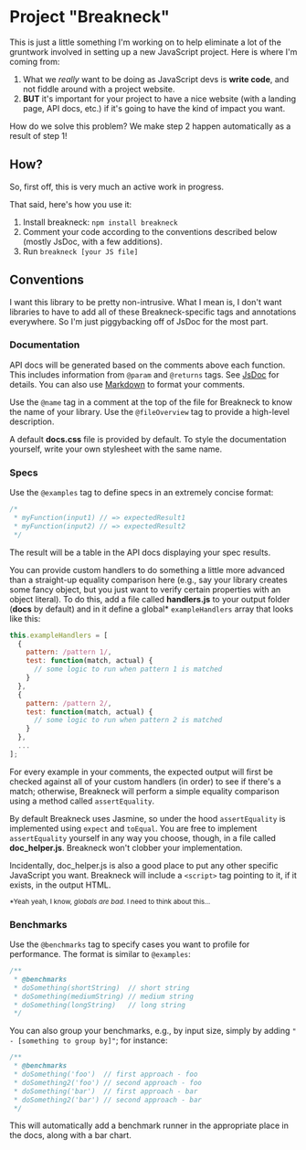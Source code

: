 Project "Breakneck"
===================

This is just a little something I'm working on to help eliminate a lot of the gruntwork involved in setting up a new JavaScript project. Here is where I'm coming from:

1. What we *really* want to be doing as JavaScript devs is **write code**, and not fiddle around with a project website.
2. **BUT** it's important for your project to have a nice website (with a landing page, API docs, etc.) if it's going to have the kind of impact you want.

How do we solve this problem? We make step 2 happen automatically as a result of step 1!

How?
----

So, first off, this is very much an active work in progress.

That said, here's how you use it:

1. Install breakneck: `npm install breakneck`
2. Comment your code according to the conventions described below (mostly JsDoc, with a few additions).
3. Run `breakneck [your JS file]`

Conventions
-----------

I want this library to be pretty non-intrusive. What I mean is, I don't want libraries to have to add all of these Breakneck-specific tags and annotations everywhere. So I'm just piggybacking off of JsDoc for the most part.

### Documentation

API docs will be generated based on the comments above each function. This includes information from `@param` and `@returns` tags. See [JsDoc](http://usejsdoc.org/) for details. You can also use [Markdown](http://daringfireball.net/projects/markdown/) to format your comments.

Use the `@name` tag in a comment at the top of the file for Breakneck to know the name of your library. Use the `@fileOverview` tag to provide a high-level description.

A default **docs.css** file is provided by default. To style the documentation yourself, write your own stylesheet with the same name.

### Specs

Use the `@examples` tag to define specs in an extremely concise format:

```javascript
/*
 * myFunction(input1) // => expectedResult1
 * myFunction(input2) // => expectedResult2
 */
```

The result will be a table in the API docs displaying your spec results.

You can provide custom handlers to do something a little more advanced than a straight-up equality comparison here (e.g., say your library creates some fancy object, but you just want to verify certain properties with an object literal). To do this, add a file called **handlers.js** to your output folder (**docs** by default) and in it define a global\* `exampleHandlers` array that looks like this:

```javascript
this.exampleHandlers = [
  {
    pattern: /pattern 1/,
    test: function(match, actual) {
      // some logic to run when pattern 1 is matched
    }
  },
  {
    pattern: /pattern 2/,
    test: function(match, actual) {
      // some logic to run when pattern 2 is matched
    }
  },
  ...
];
```

For every example in your comments, the expected output will first be checked against all of your custom handlers (in order) to see if there's a match; otherwise, Breakneck will perform a simple equality comparison using a method called `assertEquality`.

By default Breakneck uses Jasmine, so under the hood `assertEquality` is implemented using `expect` and `toEqual`. You are free to implement `assertEquality` yourself in any way you choose, though, in a file called **doc_helper.js**. Breakneck won't clobber your implementation.

Incidentally, doc_helper.js is also a good place to put any other specific JavaScript you want. Breakneck will include a `<script>` tag pointing to it, if it exists, in the output HTML.

<sub>\*Yeah yeah, I know, *globals are bad*. I need to think about this...</sub>

### Benchmarks

Use the `@benchmarks` tag to specify cases you want to profile for performance. The format is similar to `@examples`:

```javascript
/**
 * @benchmarks
 * doSomething(shortString)  // short string
 * doSomething(mediumString) // medium string
 * doSomething(longString)   // long string
 */
```

You can also group your benchmarks, e.g., by input size, simply by adding `" - [something to group by]"`; for instance:

```javascript
/**
 * @benchmarks
 * doSomething('foo')  // first approach - foo
 * doSomething2('foo') // second approach - foo
 * doSomething('bar')  // first approach - bar
 * doSomething2('bar') // second approach - bar
 */
```

This will automatically add a benchmark runner in the appropriate place in the docs, along with a bar chart.
